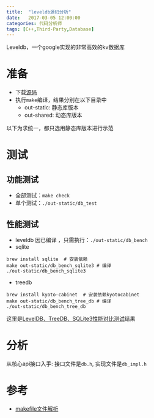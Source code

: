 ```yaml
---
title:  "leveldb源码分析"
date:   2017-03-05 12:00:00
categories: 代码分析师
tags: [C++,Third-Party,Database]
---
```


Leveldb，一个google实现的非常高效的kv数据库

<!-- More -->

# 准备
* 下载[源码](https://github.com/google/leveldb)
* 执行`make`编译，结果分别在以下目录中
  - out-static: 静态库版本
  - out-shared: 动态库版本

以下为求统一，都只选用静态库版本进行示范

# 测试
## 功能测试
* 全部测试：`make check`
* 单个测试：`./out-static/db_test`
  
## 性能测试
* leveldb
因已编译 ，只需执行：`./out-static/db_bench`
* sqlite  
```
brew install sqlite  # 安装依赖
make out-static/db_bench_sqlite3 # 编译
./out-static/db_bench_sqlite3
```
* treedb
```
brew install kyoto-cabinet  # 安装依赖kyotocabinet
make out-static/db_bench_tree_db # 编译
./out-static/db_bench_tree_db
```
  
这里是[LevelDB、TreeDB、SQLite3性能对比测试](http://www.dedecms.com/knowledge/data-base/nosql/2012/0820/8693.html)结果

# 分析
从核心api接口入手: 接口文件是`db.h`, 实现文件是`db_impl.h`

# 参考
* [makefile文件解析](http://blog.csdn.net/u014120684/article/details/46352081)

